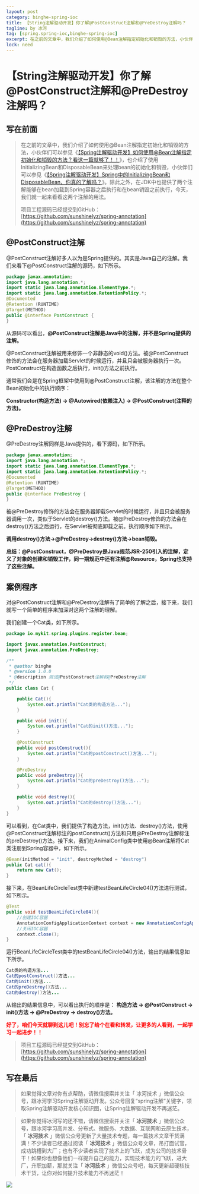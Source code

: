 ```yaml
---
layout: post
category: binghe-spring-ioc
title: 【String注解驱动开发】你了解@PostConstruct注解和@PreDestroy注解吗？
tagline: by 冰河
tag: [spring.spring-ioc,binghe-spring-ioc]
excerpt: 在之前的文章中，我们介绍了如何使用@Bean注解指定初始化和销毁的方法，小伙伴们可以参见《[【Spring注解驱动开发】如何使用@Bean注解指定初始化和销毁的方法？看这一篇就够了！！](https://mp.weixin.qq.com/s?__biz=Mzg3MzE1NTIzNA==&mid=2247484985&idx=1&sn=bf7ec702113f433f6677d0e9f4f5ae7d&chksm=cee519f4f99290e2c509926a61a7f9604d8a358cd364a78d6de7929f45b3b2a84f57b93f8f87&token=1099992343&lang=zh_CN#rd)》，也介绍了使用InitializingBean和DisposableBean来处理bean的初始化和销毁，小伙伴们可以参见《[【Spring注解驱动开发】Spring中的InitializingBean和DisposableBean，你真的了解吗？](https://mp.weixin.qq.com/s?__biz=Mzg3MzE1NTIzNA==&mid=2247485001&idx=1&sn=251bd90d3b04f2bd56c9d24f9df39f81&chksm=cee51984f992909216b2ab3e723561776b5032393d30e6cdf99af1c4c08e8facb790ea16955e&token=1099992343&lang=zh_CN#rd)》。除此之外，在JDK中也提供了两个注解能够在bean加载到Spring容器之后执行和在bean销毁之前执行，今天，我们就一起来看看这两个注解的用法。
lock: need
---
```


# 【String注解驱动开发】你了解@PostConstruct注解和@PreDestroy注解吗？

## 写在前面

> 在之前的文章中，我们介绍了如何使用@Bean注解指定初始化和销毁的方法，小伙伴们可以参见《[【Spring注解驱动开发】如何使用@Bean注解指定初始化和销毁的方法？看这一篇就够了！！](https://mp.weixin.qq.com/s?__biz=Mzg3MzE1NTIzNA==&mid=2247484985&idx=1&sn=bf7ec702113f433f6677d0e9f4f5ae7d&chksm=cee519f4f99290e2c509926a61a7f9604d8a358cd364a78d6de7929f45b3b2a84f57b93f8f87&token=1099992343&lang=zh_CN#rd)》，也介绍了使用InitializingBean和DisposableBean来处理bean的初始化和销毁，小伙伴们可以参见《[【Spring注解驱动开发】Spring中的InitializingBean和DisposableBean，你真的了解吗？](https://mp.weixin.qq.com/s?__biz=Mzg3MzE1NTIzNA==&mid=2247485001&idx=1&sn=251bd90d3b04f2bd56c9d24f9df39f81&chksm=cee51984f992909216b2ab3e723561776b5032393d30e6cdf99af1c4c08e8facb790ea16955e&token=1099992343&lang=zh_CN#rd)》。除此之外，在JDK中也提供了两个注解能够在bean加载到Spring容器之后执行和在bean销毁之前执行，今天，我们就一起来看看这两个注解的用法。
>
> 项目工程源码已经提交到GitHub：[https://github.com/sunshinelyz/spring-annotation](https://github.com/sunshinelyz/spring-annotation)

## @PostConstruct注解

@PostConstruct注解好多人以为是Spring提供的。其实是Java自己的注解。我们来看下@PostConstruct注解的源码，如下所示。

```java
package javax.annotation;
import java.lang.annotation.*;
import static java.lang.annotation.ElementType.*;
import static java.lang.annotation.RetentionPolicy.*;
@Documented
@Retention (RUNTIME)
@Target(METHOD)
public @interface PostConstruct {
}
```

从源码可以看出，**@PostConstruct注解是Java中的注解，并不是Spring提供的注解。**

@PostConstruct注解被用来修饰一个非静态的void()方法。被@PostConstruct修饰的方法会在服务器加载Servlet的时候运行，并且只会被服务器执行一次。PostConstruct在构造函数之后执行，init()方法之前执行。

通常我们会是在Spring框架中使用到@PostConstruct注解，该注解的方法在整个Bean初始化中的执行顺序：

**Constructor(构造方法) -> @Autowired(依赖注入) -> @PostConstruct(注释的方法)。**

## @PreDestroy注解

@PreDestroy注解同样是Java提供的，看下源码，如下所示。

```java
package javax.annotation;
import java.lang.annotation.*;
import static java.lang.annotation.ElementType.*;
import static java.lang.annotation.RetentionPolicy.*;
@Documented
@Retention (RUNTIME)
@Target(METHOD)
public @interface PreDestroy {
}
```

被@PreDestroy修饰的方法会在服务器卸载Servlet的时候运行，并且只会被服务器调用一次，类似于Servlet的destroy()方法。被@PreDestroy修饰的方法会在destroy()方法之后运行，在Servlet被彻底卸载之前。执行顺序如下所示。

**调用destroy()方法->@PreDestroy->destroy()方法->bean销毁。**

**总结：@PostConstruct，@PreDestroy是Java规范JSR-250引入的注解，定义了对象的创建和销毁工作，同一期规范中还有注解@Resource，Spring也支持了这些注解。**

## 案例程序

对@PostConstruct注解和@PreDestroy注解有了简单的了解之后，接下来，我们就写一个简单的程序来加深对这两个注解的理解。

我们创建一个Cat类，如下所示。

```java
package io.mykit.spring.plugins.register.bean;

import javax.annotation.PostConstruct;
import javax.annotation.PreDestroy;

/**
 * @author binghe
 * @version 1.0.0
 * @description 测试@PostConstruct注解和@PreDestroy注解
 */
public class Cat {

    public Cat(){
        System.out.println("Cat类的构造方法...");
    }

    public void init(){
        System.out.println("Cat的init()方法...");
    }

    @PostConstruct
    public void postConstruct(){
        System.out.println("Cat的postConstruct()方法...");
    }

    @PreDestroy
    public void preDestroy(){
        System.out.println("Cat的preDestroy()方法...");
    }

    public void destroy(){
        System.out.println("Cat的destroy()方法...");
    }
}
```

可以看到，在Cat类中，我们提供了构造方法，init()方法、destroy()方法，使用 @PostConstruct注解标注的postConstruct()方法和只用@PreDestroy注解标注的preDestroy()方法。接下来，我们在AnimalConfig类中使用@Bean注解将Cat类注册到Spring容器中，如下所示。

```java
@Bean(initMethod = "init", destroyMethod = "destroy")
public Cat cat(){
    return new Cat();
}
```

接下来，在BeanLifeCircleTest类中新建testBeanLifeCircle04()方法进行测试，如下所示。

```java
@Test
public void testBeanLifeCircle04(){
    //创建IOC容器
    AnnotationConfigApplicationContext context = new AnnotationConfigApplicationContext(AnimalConfig.class);
    //关闭IOC容器
    context.close();
}
```

运行BeanLifeCircleTest类中的testBeanLifeCircle04()方法，输出的结果信息如下所示。

```java
Cat类的构造方法...
Cat的postConstruct()方法...
Cat的init()方法...
Cat的preDestroy()方法...
Cat的destroy()方法...
```

从输出的结果信息中，可以看出执行的顺序是： **构造方法 -> @PostConstruct -> init()方法 -> @PreDestroy -> destroy()方法。**

<font color="#FF0000">**好了，咱们今天就聊到这儿吧！别忘了给个在看和转发，让更多的人看到，一起学习一起进步！！**</font>

> 项目工程源码已经提交到GitHub：[https://github.com/sunshinelyz/spring-annotation](https://github.com/sunshinelyz/spring-annotation)

## 写在最后

> 如果觉得文章对你有点帮助，请微信搜索并关注「 冰河技术 」微信公众号，跟冰河学习Spring注解驱动开发。公众号回复“spring注解”关键字，领取Spring注解驱动开发核心知识图，让Spring注解驱动开发不再迷茫。

> 如果你觉得冰河写的还不错，请微信搜索并关注「 **冰河技术** 」微信公众号，跟冰河学习高并发、分布式、微服务、大数据、互联网和云原生技术，「 **冰河技术** 」微信公众号更新了大量技术专题，每一篇技术文章干货满满！不少读者已经通过阅读「 **冰河技术** 」微信公众号文章，吊打面试官，成功跳槽到大厂；也有不少读者实现了技术上的飞跃，成为公司的技术骨干！如果你也想像他们一样提升自己的能力，实现技术能力的飞跃，进大厂，升职加薪，那就关注「 **冰河技术** 」微信公众号吧，每天更新超硬核技术干货，让你对如何提升技术能力不再迷茫！


![](https://img-blog.csdnimg.cn/20200906013715889.png)